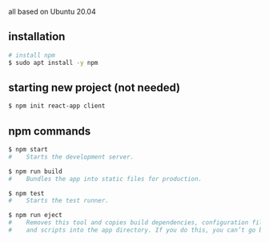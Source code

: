 all based on Ubuntu 20.04

## installation
```bash
# install npm
$ sudo apt install -y npm
```

## starting new project (not needed)
```bash
$ npm init react-app client
```


## npm commands
```bash
$ npm start
#    Starts the development server.

$ npm run build
#    Bundles the app into static files for production.

$ npm test
#    Starts the test runner.

$ npm run eject
#    Removes this tool and copies build dependencies, configuration files
#    and scripts into the app directory. If you do this, you can’t go back!
```